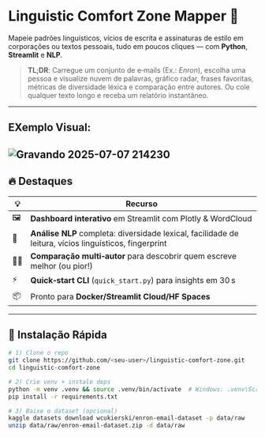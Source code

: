 # Linguistic Comfort Zone Mapper 📝

Mapeie padrões linguísticos, vícios de escrita e assinaturas de estilo em corporações ou textos pessoais, tudo em poucos cliques — com **Python**, **Streamlit** e **NLP**.

> **TL;DR**: Carregue um conjunto de e‑mails (Ex.: *Enron*), escolha uma pessoa e visualize nuvem de palavras, gráfico radar, frases favoritas, métricas de diversidade léxica e comparação entre autores. Ou cole qualquer texto longo e receba um relatório instantâneo.

---
## EXemplo Visual:
![Gravando 2025-07-07 214230](https://github.com/user-attachments/assets/ecbaa309-b6f5-4686-badc-71d1f54f2e00)
---


## 🔥 Destaques

| 💡 | Recurso |
|----|---------|
| 🖼 | **Dashboard interativo** em Streamlit com Plotly & WordCloud |
| 🧠 | **Análise NLP** completa: diversidade lexical, facilidade de leitura, vícios linguísticos, fingerprint |
| 🕵️‍♂️ | **Comparação multi‑autor** para descobrir quem escreve melhor (ou pior!) |
| ⚡ | **Quick‑start CLI** (`quick_start.py`) para insights em 30 s |
| 📦 | Pronto para **Docker/Streamlit Cloud/HF Spaces** |

---

## 🚀 Instalação Rápida

```bash
# 1) Clone o repo
git clone https://github.com/<seu-user>/linguistic-comfort-zone.git
cd linguistic-comfort-zone

# 2) Crie venv + instale deps
python -m venv .venv && source .venv/bin/activate  # Windows: .venv\Scripts\activate
pip install -r requirements.txt

# 3) Baixe o dataset (opcional)
kaggle datasets download wcukierski/enron-email-dataset -p data/raw
unzip data/raw/enron-email-dataset.zip -d data/raw
